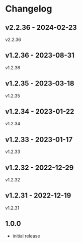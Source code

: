 # Changelog

## v2.2.36 - 2024-02-23

v2.2.36

## v1.2.36 - 2023-08-31

v1.2.36

## v1.2.35 - 2023-03-18

v1.2.35

## v1.2.34 - 2023-01-22

v1.2.34

## v1.2.33 - 2023-01-17

v1.2.33

## v1.2.32 - 2022-12-29

v1.2.32

## v1.2.31 - 2022-12-19

v1.2.31

## 1.0.0

- initial release
